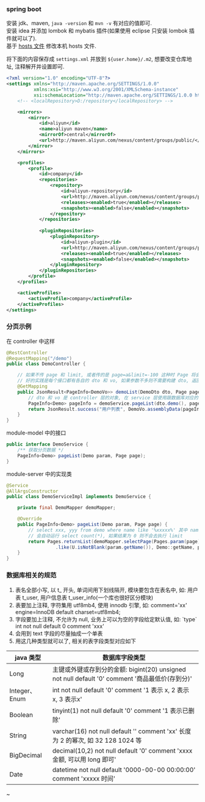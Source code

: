 
### spring boot

安装 jdk、maven, `java -version` 和 `mvn -v` 有对应的值即可.  
安装 idea 并添加 lombok 和 mybatis 插件(如果使用 eclipse 只安装 lombok 插件就可以了).  
基于 [hosts 文件](document/hosts.md) 修改本机 hosts 文件.

将下面的内容保存成 `settings.xml` 并放到 `${user.home}/.m2`, 想要改变仓库地址, 注释解开并设置即可.
```xml
<?xml version="1.0" encoding="UTF-8"?>
<settings xmlns="http://maven.apache.org/SETTINGS/1.0.0"
          xmlns:xsi="http://www.w3.org/2001/XMLSchema-instance"
          xsi:schemaLocation="http://maven.apache.org/SETTINGS/1.0.0 http://maven.apache.org/xsd/settings-1.0.0.xsd">
    <!-- <localRepository>D:/repository</localRepository> -->

    <mirrors>
        <mirror>
            <id>aliyun</id>
            <name>aliyun maven</name>
            <mirrorOf>central</mirrorOf>
            <url>http://maven.aliyun.com/nexus/content/groups/public/</url>
        </mirror>
    </mirrors>

    <profiles>
        <profile>
            <id>company</id>
            <repositories>
                <repository>
                    <id>aliyun-repository</id>
                    <url>http://maven.aliyun.com/nexus/content/groups/public/</url>
                    <releases><enabled>true</enabled></releases>
                    <snapshots><enabled>false</enabled></snapshots>
                </repository>
            </repositories>
            
            <pluginRepositories>
                <pluginRepository>
                    <id>aliyun-plugin</id>
                    <url>http://maven.aliyun.com/nexus/content/groups/public/</url>
                    <releases><enabled>true</enabled></releases>
                    <snapshots><enabled>false</enabled></snapshots>
                </pluginRepository>
            </pluginRepositories>
        </profile>
    </profiles>

    <activeProfiles>
        <activeProfile>company</activeProfile>
    </activeProfiles>
</settings>
```


### 分页示例

在 controller 中这样
```java
@RestController
@RequestMapping("/demo")
public class DemoController {

    // 如果不传 page 和 limit, 或者传的是 page=a&limit=-100 这种时 Page 将会有默认值 page=1&limit=10
    // 好的实践是每个接口都有各自的 dto 和 vo, 如果参数不多则不需要构建 dto, 返回只有一个字段也不用新建 vo
    @GetMapping
    public JsonResult<PageInfo<DemoVo>> demoList(DemoDto dto, Page page) {
        // dto 和 vo 是 controller 层的对象, 在 service 层使用跟数据库对应的 model 实体进行接收和返回
        PageInfo<Demo> pageInfo = demoService.pageList(dto.demo(), page);
        return JsonResult.success("用户列表", DemoVo.assemblyData(pageInfo));
    }
}
```

module-model 中的接口
```java
public interface DemoService {
    /** 获取分页数据 */
    PageInfo<Demo> pageList(Demo param, Page page);
}
```

module-server 中的实现类
```java
@Service
@AllArgsConstructor
public class DemoServiceImpl implements DemoService {

    private final DemoMapper demoMapper;

    @Override
    public PageInfo<Demo> pageList(Demo param, Page page) {
        // select xxx, yyy from demo where name like '%xxxxx%' 其中 name 的条件是动态的(不为空才拼接)
        // 会自动运行 select count(*), 如果结果为 0 则不会去执行 limit 
        return Pages.returnList(demoMapper.selectPage(Pages.param(page), Wrappers.lambdaQuery(Demo.class)
                  .like(U.isNotBlank(param.getName()), Demo::getName, param.getName())));
    }
}
```


### 数据库相关的规范

1. 表名全部小写, 以 t_ 开头, 单词间用下划线隔开, 模块要包含在表名中, 如: 用户表 t_user, 用户信息表 t_user_info(一个库也很好区分模块)
2. 表要加上注释, 字符集用 utf8mb4, 使用 innodb 引擎, 如:  comment='xx' engine=InnoDB default charset=utf8mb4;
3. 字段要加上注释, 不允许为 null, 业务上可以为空的字段给定默认值, 如: \`type\` int not null default 0 comment 'xxx'
4. 会用到 text 字段的尽量抽成一个单表
5. 用这几种类型就可以了, 相关的表字段类型对应如下

| java 类型     | 数据库字段类型                                                                               |
| ------------- | ------------------------------------------------------------------------------------------ |
| Long          | 主键或外键或存到分的金额: bigint(20) unsigned not null default '0' comment '商品最低价(存到分)' |
| Integer、Enum | int not null default '0' comment '1 表示 x, 2 表示 x, 3 表示x'                               |
| Boolean       | tinyint(1) not null default '0' comment '1 表示已删除'                                      |
| String        | varchar(16) not null default '' comment 'xx'  长度为 2 的幂次, 如 32 128 1024 等             |
| BigDecimal    | decimal(10,2) not null default '0' comment 'xxxx 金额, 可以用 long 即可'                     |
| Date          | datetime not null default '0000-00-00 00:00:00' comment 'xxxxx 时间'                        |

~
